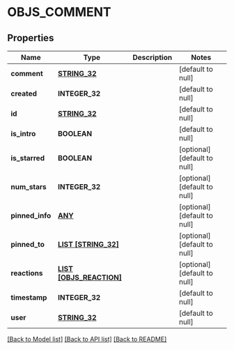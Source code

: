 # OBJS_COMMENT

## Properties
Name | Type | Description | Notes
------------ | ------------- | ------------- | -------------
**comment** | [**STRING_32**](STRING_32.md) |  | [default to null]
**created** | **INTEGER_32** |  | [default to null]
**id** | [**STRING_32**](STRING_32.md) |  | [default to null]
**is_intro** | **BOOLEAN** |  | [default to null]
**is_starred** | **BOOLEAN** |  | [optional] [default to null]
**num_stars** | **INTEGER_32** |  | [optional] [default to null]
**pinned_info** | [**ANY**](.md) |  | [optional] [default to null]
**pinned_to** | [**LIST [STRING_32]**](STRING_32.md) |  | [optional] [default to null]
**reactions** | [**LIST [OBJS_REACTION]**](objs_reaction.md) |  | [optional] [default to null]
**timestamp** | **INTEGER_32** |  | [default to null]
**user** | [**STRING_32**](STRING_32.md) |  | [default to null]

[[Back to Model list]](../README.md#documentation-for-models) [[Back to API list]](../README.md#documentation-for-api-endpoints) [[Back to README]](../README.md)


